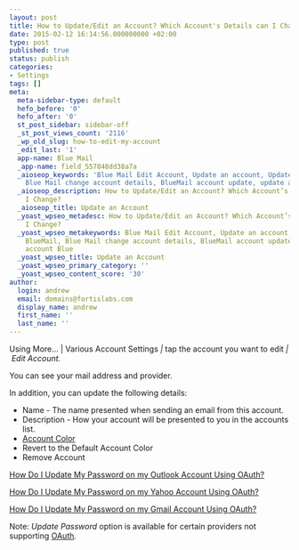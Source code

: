 ```yaml
---
layout: post
title: How to Update/Edit an Account? Which Account's Details can I Change?
date: 2015-02-12 16:14:56.000000000 +02:00
type: post
published: true
status: publish
categories:
- Settings
tags: []
meta:
  meta-sidebar-type: default
  hefo_before: '0'
  hefo_after: '0'
  st_post_sidebar: sidebar-off
  _st_post_views_count: '2116'
  _wp_old_slug: how-to-edit-my-account
  _edit_last: '1'
  app-name: Blue Mail
  _app-name: field_557848dd38a7a
  _aioseop_keywords: 'Blue Mail Edit Account, Update an account, Update account BlueMail,
    Blue Mail change account details, BlueMail account update, update an account Blue '
  _aioseop_description: How to Update/Edit an Account? Which Account’s Details can
    I Change?
  _aioseop_title: Update an Account
  _yoast_wpseo_metadesc: How to Update/Edit an Account? Which Account’s Details can
    I Change?
  _yoast_wpseo_metakeywords: Blue Mail Edit Account, Update an account, Update account
    BlueMail, Blue Mail change account details, BlueMail account update, update an
    account Blue
  _yoast_wpseo_title: Update an Account
  _yoast_wpseo_primary_category: ''
  _yoast_wpseo_content_score: '30'
author:
  login: andrew
  email: domains@fortislabs.com
  display_name: andrew
  first_name: ''
  last_name: ''
---
```

<p class="p1">Using More... | Various Account Settings <i>| </i>tap the account you want to edit<i> | </i><i>Edit Account.</i></p>
<p class="p1">You can see your mail address and provider.</p>
<p class="p1">In addition, you can update the following details:</p>
<ul class="ul1">
<li class="li1"><span class="s1">Name - The name presented when sending an email from this account.</span></li>
<li class="li1"><span class="s1">Description - How your account will be presented to you in the accounts list.</span></li>
<li class="li1"><a title="What are the Colors for the Accounts? How to Change the Account Color?" href="/accounts-colors-type-mail/"><span class="s1">Account Color</span></a></li>
<li class="li1"><span class="s1">Revert to the Default Account Color</span></li>
<li class="li1"><span class="s1">Remove Account</span></li>
</ul>
<p><a href="/oauth-outlook/">How Do I Update My Password on my Outlook Account Using OAuth?</a></p>
<p><a href="/oauth-yahoo/">How Do I Update My Password on my Yahoo Account Using OAuth?</a></p>
<p><a href="/oauth-gmail/">How Do I Update My Password on my Gmail Account Using OAuth?</a></p>
<p>Note: <em>Update Password</em> option is available for certain providers not supporting <a title="What is OAuth?" href="/what-is-oauth/">OAuth</a>.</p>
